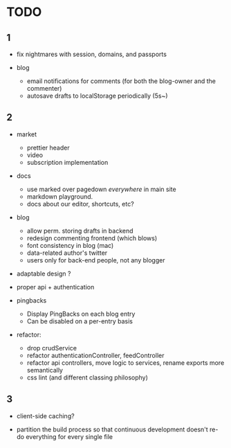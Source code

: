 # TODO 

## 1

- fix nightmares with session, domains, and passports

- blog
  - email notifications for comments (for both the blog-owner and the commenter)
  - autosave drafts to localStorage periodically (5s~)



## 2

- market
  - prettier header
  - video
  - subscription implementation

- docs
  - use marked over pagedown _everywhere_ in main site
  - markdown playground.
  - docs about our editor, shortcuts, etc?

- blog
  - allow perm. storing drafts in backend
  - redesign commenting frontend (which blows)
  - font consistency in blog (mac)
  - data-related author's twitter
  - users only for back-end people, not any blogger

- adaptable design ?
- proper api + authentication

- pingbacks
  - Display PingBacks on each blog entry
  - Can be disabled on a per-entry basis

- refactor:
    - drop crudService
    - refactor authenticationController, feedController
    - refactor api controllers, move logic to services, rename exports more semantically
    - css lint (and different classing philosophy)



## 3

- client-side caching?

- partition the build process so that continuous development
  doesn't re-do everything for every single file
  